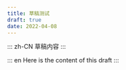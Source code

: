```yaml
---
title: 草稿测试
draft: true
date: 2022-04-08
---
```


::: zh-CN
草稿内容
:::

::: en
Here is the content of this draft
:::
